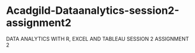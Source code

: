 # Acadgild-Dataanalytics-session2-assignment2
DATA ANALYTICS WITH R, EXCEL AND TABLEAU SESSION 2 ASSIGNMENT 2
